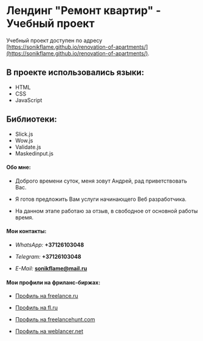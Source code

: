 # Лендинг "Ремонт квартир" - Учебный проект

Учебный проект доступен по адресу [https://sonikflame.github.io/renovation-of-apartments/](https://sonikflame.github.io/renovation-of-apartments/).


## В проекте использовались языки:

* HTML
* CSS
* JavaScript

## Библиотеки:

* Slick.js
* Wow.js
* Validate.js
* Maskedinput.js


#### Обо мне:

* Доброго времени суток, меня зовут Андрей, рад приветствовать Вас.

* Я готов предложить Вам услуги начинающего Веб разработчика.

* На данном этапе работаю за отзыв, в свободное от основной работы время.

#### Мои контакты:

* *WhatsApp:* **+37126103048**

* *Telegram:* **+37126103048**

* *E-Mail:* **sonikflame@mail.ru**


#### Мои профили на фриланс-биржах:

* [Профиль на freelance.ru](https://freelance.ru/Sonikflame)

* [Профиль на fl.ru](https://www.fl.ru/users/sonikflame1/portfolio/)

* [Профиль на freelancehunt.com](https://freelancehunt.com/freelancer/Sonikflame.html)

* [Профиль на weblancer.net](https://www.weblancer.net/users/Sonikflame/)
